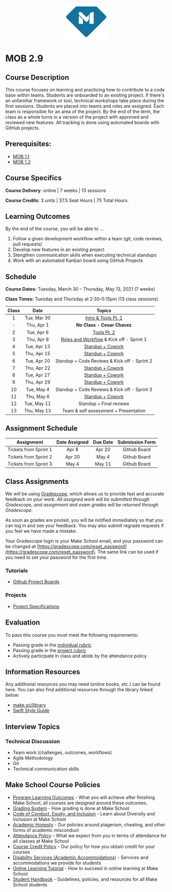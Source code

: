 <p align="center">
  <a href="https://www.makeschool.com">
      <img alt="Make School Logo" src="./Web/logo-icononly.svg" height="110">
  </a>
</p>

# MOB 2.9

## Course Description

This course focuses on learning and practicing how to contribute to a code base within teams. Students are onboarded to an existing project. If there's an unfamiliar framework or tool, technical workshops take place during the first sessions. Students are placed into teams and roles are assigned. Each team is responsible for an area of the project. By the end of the term, the class as a whole turns in a version of the project with approved and reviewed new features. All tracking is done using automated boards with GitHub projects.  

## Prerequisites:  

- [MOB 1.1](make.sc/mob1.1)
- [MOB 1.2](make.sc/mob2.2)

## Course Specifics

**Course Delivery**: online | 7 weeks | 13 sessions

**Course Credits**: 3 units | 37.5 Seat Hours | 75 Total Hours.

## Learning Outcomes

By the end of the course, you will be able to ...

1. Follow a given development workflow within a team (git, code reviews, pull requests)
1. Develop new features in an existing project
1. Stengthen communication skills when executing technical standups
1. Work with an automated Kanban board using GitHub Projects

## Schedule

**Course Dates:** Tuesday, March 30 – Thursday, May 13, 2021 (7 weeks)

**Class Times:** Tuesday and Thursday at 2:30–5:15pm (13 class sessions)

| Class |          Date          |                 Topics                  |
|:-----:|:----------------------:|:---------------------------------------:|
|  1 |  Tue, Mar 30                | [Intro & Tools Pt. 1] |
|  - |  Thu, Apr 1                 | **No Class - Cesar Chavez** |
|  2 |  Tue, Apr 6                 | [Tools Pt. 2] |
|  3 |  Thu, Apr 8                 | [Roles and Workflow] & Kick off - Sprint 1 |
|  4 |  Tue, Apr 13                | [Standup + Cowork] |
|  5 |  Thu, Apr 15                | [Standup + Cowork] |
|  6 |  Tue, Apr 20                | Standup + Code Reviews & Kick off - Sprint 2 |
|  7 |  Thu, Apr 22                | [Standup + Cowork] |
|  8 |  Tue, Apr 27                | [Standup + Cowork] |
|  9 |  Thu, Apr 29                | [Standup + Cowork] |
| 10 |  Tue, May 4                 | Standup + Code Reviews & Kick off - Sprint 3 |
| 11 |  Thu, May 6                 | [Standup + Cowork] |
| 12 |  Tue, May 11                | Standup + Final reviews |
| 13 |  Thu, May 13                | Team & self assessment + Presentation |

[Intro & Tools Pt. 1]: Lessons/Lesson1/Lesson1.md
[Tools Pt. 2]: Lessons/Lesson2/Lesson2.md
[Roles and Workflow]: Lessons/Lesson3/Lesson3.md
[Standup + Cowork]: Lessons/Lesson4/Lesson4.md

## Assignment Schedule


|     Assignment          | Date Assigned |   Due Date   |   Submission Form    |
|:-----------------------:|:-------------:|:------------:|:--------------------:|
| Tickets from Sprint 1   |  Apr 8        |  Apr 20      | Github Board         |
| Tickets from Sprint 2   |  Apr 20       |  May 4       | Github Board         |
| Tickets from Sprint 3   |  May 4        |  May 11      | Github Board         |

## Class Assignments

We will be using [Gradescope](gradescope.com), which allows us to provide fast and accurate feedback on your work. *All assigned work will be submitted through Gradescope, and assignment and exam grades will be returned through Gradescope.*

As soon as grades are posted, you will be notified immediately so that you can log in and see your feedback. You may also submit regrade requests if you feel we have made a mistake.

Your Gradescope login is your Make School email, and your password can be changed at [https://gradescope.com/reset_password](https://gradescope.com/reset_password). The same link can be used if you need to set your password for the first time.

### Tutorials

- [Github Project Boards](https://youtube.com/playlist?list=PLiO7XHcmTslc5hGrbnnmHIb0SeJLTpOEu)

### Projects

- [Project Specifications](/Assignments/project.md)

## Evaluation

To pass this course you must meet the following requirements:

- Passing grade in the [individual rubric]()
- Passing grade in the [project rubric](https://docs.google.com/document/d/1Qw69drjybIPOuhx0ZSLbU1U_2yrTCbxN8kovjofo2y4/edit?usp=sharing)
- Actively participate in class and abide by the attendance policy

##  Information Resources

Any additional resources you may need (online books, etc.) can be found here. You can also find additional resources through the library linked below:

- [make.sc/library](http://make.sc/library)
- [Swift Style Guide](http://make.sc/swift-style-guide)

## Interview Topics

### Technical Discussion

- Team work (challenges, outcomes, workflows)
- Agile Methodology
- Git
- Technical communication skills

## Make School Course Policies

- [Program Learning Outcomes](https://make.sc/program-learning-outcomes) - What you will achieve after finishing Make School, all courses are designed around these outcomes.
- [Grading System](https://make.sc/grading-system) - How grading is done at Make School
- [Code of Conduct, Equity, and Inclusion](https://make.sc/code-of-conduct) - Learn about Diversity and Inclusion at Make School
- [Academic Honesty](https://make.sc/academic-honesty-policy) - Our policies around plagerism, cheating, and other forms of academic misconduct
- [Attendance Policy](https://make.sc/attendance-policy) - What we expect from you in terms of attendance for all classes at Make School
- [Course Credit Policy](https://make.sc/course-credit-policy) - Our policy for how you obtain credit for your courses
- [Disability Services (Academic Accommodations)](https://make.sc/disability-services) - Services and accommodations we provide for students
- [Online Learning Tutorial](https://make.sc/online-learning-tutorial) - How to succeed in online learning at Make School
- [Student Handbook](https://make.sc/student-handbook) - Guidelines, policies, and resources for all Make School students

